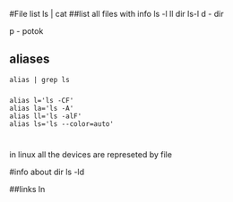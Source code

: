 #File list
    ls | cat
##list all files with info
    ls -l
    ll
    dir
    ls-l
d - dir

p - potok

    
## aliases
    alias | grep ls
###
    alias l='ls -CF'
    alias la='ls -A'
    alias ll='ls -alF'
    alias ls='ls --color=auto'
#
in linux all the devices are represeted by file

#info about dir
    ls -ld
    
##links
    ln